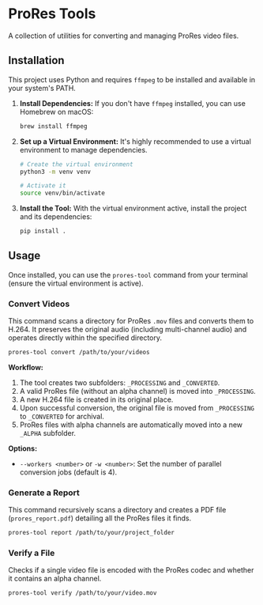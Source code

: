 # ProRes Tools

A collection of utilities for converting and managing ProRes video files.

## Installation

This project uses Python and requires `ffmpeg` to be installed and available in your system's PATH.

1.  **Install Dependencies:**
    If you don't have `ffmpeg` installed, you can use Homebrew on macOS:
    ```sh
    brew install ffmpeg
    ```

2.  **Set up a Virtual Environment:**
    It's highly recommended to use a virtual environment to manage dependencies.

    ```sh
    # Create the virtual environment
    python3 -m venv venv

    # Activate it
    source venv/bin/activate
    ```

3.  **Install the Tool:**
    With the virtual environment active, install the project and its dependencies:
    ```sh
    pip install .
    ```

## Usage

Once installed, you can use the `prores-tool` command from your terminal (ensure the virtual environment is active).

### Convert Videos

This command scans a directory for ProRes `.mov` files and converts them to H.264. It preserves the original audio (including multi-channel audio) and operates directly within the specified directory.

```sh
prores-tool convert /path/to/your/videos
```

**Workflow:**
1.  The tool creates two subfolders: `_PROCESSING` and `_CONVERTED`.
2.  A valid ProRes file (without an alpha channel) is moved into `_PROCESSING`.
3.  A new H.264 file is created in its original place.
4.  Upon successful conversion, the original file is moved from `_PROCESSING` to `_CONVERTED` for archival.
5.  ProRes files with alpha channels are automatically moved into a new `_ALPHA` subfolder.

**Options:**
*   `--workers <number>` or `-w <number>`: Set the number of parallel conversion jobs (default is 4).

### Generate a Report

This command recursively scans a directory and creates a PDF file (`prores_report.pdf`) detailing all the ProRes files it finds.

```sh
prores-tool report /path/to/your/project_folder
```

### Verify a File

Checks if a single video file is encoded with the ProRes codec and whether it contains an alpha channel.

```sh
prores-tool verify /path/to/your/video.mov
``` 